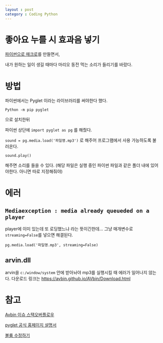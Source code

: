 ```yaml
---
layout : post
category : Coding Python
---
```


# 좋아요 누를 시 효과음 넣기

[파이썬으로 매크로](https://github.com/ollagada/instagram-auto-liker)를 만들면서,

내가 원하는 일이 생길 때마다
마리오 동전 먹는 소리가 들리기를 바랐다.

# 방법

파이썬에서는 Pyglet 이라는 라이브러리를 써야한다 했다.

`Python -m pip pyglet`

으로 설치한뒤

파이썬 상단에 `import pyglet as pg` 를 해줬다.


`sound = pg.media.load('파일명.mp3')` 로 해주어 프로그램에서 사용 가능하도록 불러온다.

`sound.play()`

해주면 소리를 들을 수 있다. (해당 파일은 실행 중인 파이썬 파일과 같은 폴더 내에 있어야한다. 아니면 따로 지정해줘야)


# 에러

## `Mediaexception : media already queueded on a player` 

player에 이미 있는데 또 로딩했느냐 라는 뜻이긴한데... 그냥 
매개변수로 `streaming=False`를 넣으면 해결된다.

`pg.media.load('파일명.mp3', streaming=False)`

## arvin.dll

arvin을 `c:/window/system` 안에 받아놔야 mp3를 실행시킬 때 에러가 일어나지 않는다.
다운로드 링크는 https://avbin.github.io/AVbin/Download.html


# 참고

[Avbin 이슈 스택오버플로우](https://stackoverflow.com/questions/10302873/python-pyglet-avbin-how-to-install-avbin)

[pyglet 공식 홈페이지 설명서](https://pyglet.readthedocs.io/en/pyglet-1.3-maintenance/programming_guide/media.html)

[볼륨 수정하기](https://python-forum.io/Thread-How-to-change-the-sound-volume-with-python)